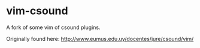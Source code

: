 vim-csound
==========

A fork of some vim of csound plugins.

Originally found here: http://www.eumus.edu.uy/docentes/jure/csound/vim/
